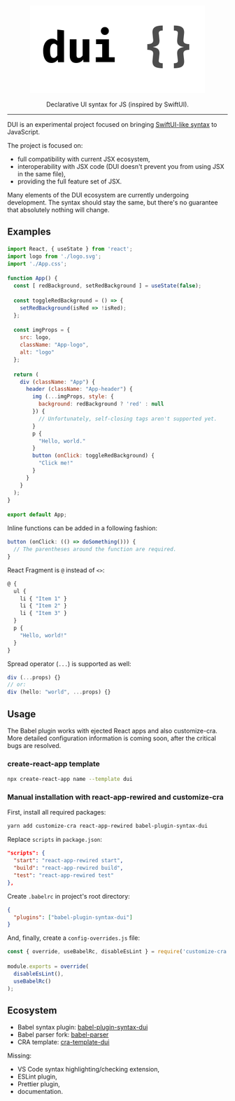 <p align="center">
  <img src="https://raw.githubusercontent.com/mat-sz/DUI/master/logo.png" alt="DUI">
</p>

<p align="center">
  Declarative UI syntax for JS (inspired by SwiftUI).
</p>

----

DUI is an experimental project focused on bringing [SwiftUI-like syntax](https://developer.apple.com/xcode/swiftui/) to JavaScript.

The project is focused on:

* full compatibility with current JSX ecosystem,
* interoperability with JSX code (DUI doesn't prevent you from using JSX in the same file),
* providing the full feature set of JSX.

Many elements of the DUI ecosystem are currently undergoing development. The syntax should stay the same, but there's no guarantee that absolutely nothing will change.

## Examples

```js
import React, { useState } from 'react';
import logo from './logo.svg';
import './App.css';

function App() {
  const [ redBackground, setRedBackground ] = useState(false);

  const toggleRedBackground = () => {
    setRedBackground(isRed => !isRed);
  };

  const imgProps = {
    src: logo,
    className: "App-logo",
    alt: "logo"
  };

  return (
    div (className: "App") {
      header (className: "App-header") {
        img (...imgProps, style: {
          background: redBackground ? 'red' : null
        }) {
          // Unfortunately, self-closing tags aren't supported yet.
        }
        p {
          "Hello, world."
        }
        button (onClick: toggleRedBackground) {
          "Click me!"
        }
      }
    }
  );
}

export default App;
```

Inline functions can be added in a following fashion:

```js
button (onClick: (() => doSomething())) {
  // The parentheses around the function are required.
}
```

React Fragment is `@` instead of `<>`:

```js
@ {
  ul {
    li { "Item 1" }
    li { "Item 2" }
    li { "Item 3" }
  }
  p {
    "Hello, world!"
  }
}
```

Spread operator (`...`) is supported as well:

```js
div (...props) {}
// or:
div (hello: "world", ...props) {}
```

## Usage

The Babel plugin works with ejected React apps and also customize-cra. More detailed configuration information is coming soon, after the critical bugs are resolved.

### create-react-app template

```sh
npx create-react-app name --template dui
```

### Manual installation with react-app-rewired and customize-cra

First, install all required packages:

```sh
yarn add customize-cra react-app-rewired babel-plugin-syntax-dui
```

Replace `scripts` in `package.json`:

```json
"scripts": {
  "start": "react-app-rewired start",
  "build": "react-app-rewired build",
  "test": "react-app-rewired test"
},
```

Create `.babelrc` in project's root directory:

```json
{
  "plugins": ["babel-plugin-syntax-dui"]
}
```

And, finally, create a `config-overrides.js` file:

```js
const { override, useBabelRc, disableEsLint } = require('customize-cra');

module.exports = override(
  disableEsLint(),
  useBabelRc()
);
```

## Ecosystem

* Babel syntax plugin: [babel-plugin-syntax-dui](https://github.com/mat-sz/babel-plugin-syntax-dui)
* Babel parser fork: [babel-parser](https://github.com/mat-sz/babel/tree/master/packages/babel-parser)
* CRA template: [cra-template-dui](https://github.com/mat-sz/cra-template-dui)

Missing:

* VS Code syntax highlighting/checking extension,
* ESLint plugin,
* Prettier plugin,
* documentation.